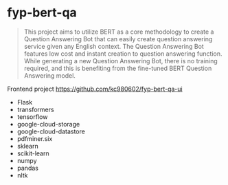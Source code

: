 # fyp-bert-qa

> This project aims to utilize BERT as a core methodology to create a Question Answering Bot that can easily create question answering service given any English context. The Question Answering Bot features low cost and instant creation to question answering function. While generating a new Question Answering Bot, there is no training required, and this is benefiting from the fine-tuned BERT Question Answering model.

Frontend project
https://github.com/kc980602/fyp-bert-qa-ui


* Flask
* transformers
* tensorflow
* google-cloud-storage
* google-cloud-datastore
* pdfminer.six
* sklearn
* scikit-learn
* numpy
* pandas
* nltk

